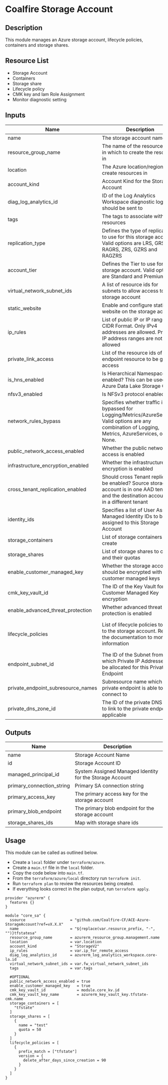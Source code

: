 # Coalfire Storage Account

## Description

This module manages an Azure storage account, lifecycle policies, containers and storage shares.

## Resource List

- Storage Account
- Containers
- Storage share
- Lifecycle policy
- CMK key and Iam Role Assignment
- Monitor diagnostic setting

## Inputs

| Name | Description | Type | Default | Required |
|------|-------------|------|---------|:-----:|
| name | The storage account name | string | N/A | yes |
| resource_group_name | The name of the resource group in which to create the resource in | string | N/A | yes |
| location | The Azure location/region to create resources in | string | N/A | yes |
| account_kind | Account Kind for the Storage Account | string | N/A | yes |
| diag_log_analytics_id | ID of the Log Analytics Workspace diagnostic logs should be sent to | string | N/A | yes |
| tags | The tags to associate with the resources | map(string) | N/A | yes |
| replication_type | Defines the type of replication to use for this storage account. Valid options are LRS, GRS, RAGRS, ZRS, GZRS and RAGZRS | string | ZRS | no |
| account_tier | Defines the Tier to use for this storage account. Valid options are Standard and Premium | string | Standard | no |
| virtual_network_subnet_ids | A list of resource ids for subnets to allow access to the storage account | list(string) | null | no |
| static_website | Enable and configure static website on the storage account | map(string) | null | no |
| ip_rules | List of public IP or IP ranges in CIDR Format. Only IPv4 addresses are allowed. Private IP address ranges are not allowed | list(string) | null | no |
| private_link_access | List of the resource ids of the endpoint resource to be granted access | list(string) | [] | no |
| is_hns_enabled | Is Hierarchical Namespace enabled? This can be used with Azure Data Lake Storage Gen 2 | bool | false | no |
| nfsv3_enabled | Is NFSv3 protocol enabled | bool | false | no |
| network_rules_bypass | Specifies whether traffic is bypassed for Logging/Metrics/AzureServices. Valid options are any combination of Logging, Metrics, AzureServices, or None. | list(string) | null | no |
| public_network_access_enabled | Whether the public network access is enabled | bool | false | no |
| infrastructure_encryption_enabled | Whether the infrastructure encryption is enabled | bool | false | no |
| cross_tenant_replication_enabled | Should cross Tenant replication be enabled? Source storage account is in one AAD tenant, and the destination account is in a different tenant | bool | false | no |
| identity_ids | Specifies a list of User Assigned Managed Identity IDs to be assigned to this Storage Account | list(string) | null | no |
| storage_containers | List of storage containers to create | list(string) | [] | no |
| storage_shares | List of storage shares to create and their quotas | list(string) | [] | no |
| enable_customer_managed_key | Whether the storage account should be encrypted with customer managed keys | bool | false | no |
| cmk_key_vault_id | The ID of the Key Vault for Customer Managed Key encryption | string | null | no |
| enable_advanced_threat_protection | Whether advanced threat protection is enabled | bool | false | no |
| lifecycle_policies | List of lifecycle policies to apply to the storage account. Refer to the documentation to more information | list(object({prefix_match = set(string),base_blob = optional(object({})),optional(version = object({})),optional(snapshot = object({}))})) | no |
| endpoint_subnet_id | The ID of the Subnet from which Private IP Addresses will be allocated for this Private Endpoint | string | null | no |
| private_endpoint_subresource_names | Subresource name which the private endpoint is able to connect to | list(string) | [] | no |
| private_dns_zone_id | The ID of the private DNS zone to link to the private endpoint if applicable | string | null | no |

## Outputs

| Name | Description |
|------|-------------|
| name | Storage Account Name |
| id | Storage Account ID |
| managed_principal_id | System Assigned Managed Identity for the Storage Account |
| primary_connection_string | Primary SA connection string |
| primary_access_key | The primary access key for the storage account |
| primary_blob_endpoint | The primary blob endpoint for the storage account |
| storage_shares_ids | Map with storage share ids |

## Usage
This module can be called as outlined below. 
- Create a `local` folder under `terraform/azure`.
- Create a `main.tf` file in the `local` folder. 
- Copy the code below into `main.tf`.
- From the `terraform/azure/local` directory run `terraform init`.
- Run `terraform plan` to review the resources being created.
- If everything looks correct in the plan output, run `terraform apply`.

```hcl
provider "azurerm" {
  features {}
}

module "core_sa" {
  ssource                    = "github.com/Coalfire-CF/ACE-Azure-StorageAccount?ref=vX.X.X"
  name                       = "${replace(var.resource_prefix, "-", "")}tfstatesa"
  resource_group_name        = azurerm_resource_group.management.name
  location                   = var.location
  account_kind               = "StorageV2"
  ip_rules                   = var.ip_for_remote_access
  diag_log_analytics_id      = azurerm_log_analytics_workspace.core-la.id
  virtual_network_subnet_ids = var.fw_virtual_network_subnet_ids
  tags                       = var.tags

  #OPTIONAL
  public_network_access_enabled = true
  enable_customer_managed_key   = true
  cmk_key_vault_id              = module.core_kv.id
  cmk_key_vault_key_name        = azurerm_key_vault_key.tfstate-cmk.name
  storage_containers = [
    "tfstate"
  ]
  storage_shares = [
    {
      name = "test"
      quota = 50
    }
  ]
  lifecycle_policies = [
    {
      prefix_match = ["tfstate"]
      version = {
        delete_after_days_since_creation = 90
      }
    }
  ]
}
```
